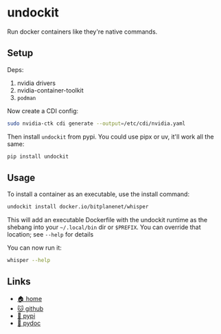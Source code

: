 # undockit

Run docker containers like they're native commands.


## Setup

Deps:

1. nvidia drivers
2. nvidia-container-toolkit
3. `podman`

Now create a CDI config:

```bash
sudo nvidia-ctk cdi generate --output=/etc/cdi/nvidia.yaml
```

Then install `undockit` from pypi. You could use pipx or uv, it'll work all
the same:

```bash
pip install undockit
```

## Usage

To install a container as an executable, use the install command:

```bash
undockit install docker.io/bitplanenet/whisper
```

This will add an executable Dockerfile with the undockit runtime as the shebang
into your `~/.local/bin` dir or `$PREFIX`. You can override that location;
see `--help` for details

You can now run it:

```bash
whisper --help
```

## Links

* [🏠 home](https://bitplane.net/dev/python/undockit)
* [🐱 github](https://github.com/bitplane/undockit)
* [🐍 pypi](https://pypi.org/project/undockit)
* [📖 pydoc](https://bitplane.net/dev/python/undockit/pydoc)
